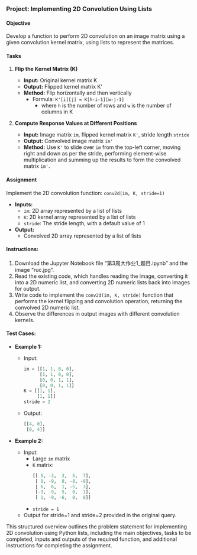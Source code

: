 ### Project: Implementing 2D Convolution Using Lists

#### **Objective**
Develop a function to perform 2D convolution on an image matrix using a given convolution kernel matrix, using lists to represent the matrices.

#### **Tasks**

1. **Flip the Kernel Matrix (K)**
   - **Input:** Original kernel matrix K
   - **Output:** Flipped kernel matrix K'
   - **Method:** Flip horizontally and then vertically
     - Formula: `K'[i][j] = K[h-i-1][w-j-1]`
       - where `h` is the number of rows and `w` is the number of columns in K

2. **Compute Response Values at Different Positions**
   - **Input:** Image matrix `im`, flipped kernel matrix `K'`, stride length `stride`
   - **Output:** Convolved image matrix `im'`
   - **Method:** Use `K'` to slide over `im` from the top-left corner, moving right and down as per the stride, performing element-wise multiplication and summing up the results to form the convolved matrix `im'`.

#### **Assignment**

Implement the 2D convolution function: `conv2d(im, K, stride=1)`
- **Inputs:** 
  - `im`: 2D array represented by a list of lists
  - `K`: 2D kernel array represented by a list of lists
  - `stride`: The stride length, with a default value of 1
- **Output:** 
  - Convolved 2D array represented by a list of lists

#### **Instructions:**
1. Download the Jupyter Notebook file “第3周大作业1_题目.ipynb” and the image “ruc.jpg”.
2. Read the existing code, which handles reading the image, converting it into a 2D numeric list, and converting 2D numeric lists back into images for output.
3. Write code to implement the `conv2d(im, K, stride)` function that performs the kernel flipping and convolution operation, returning the convolved 2D numeric list.
4. Observe the differences in output images with different convolution kernels.

#### **Test Cases:**

- **Example 1:**
  - Input:
    ```python
    im = [[1, 1, 0, 0],
          [1, 1, 0, 0],
          [0, 0, 1, 1],
          [0, 0, 1, 1]]
    K = [[1, 1],
         [1, 1]]
    stride = 2
    ```
  - Output:
    ```python
    [[4, 0],
     [0, 4]]
    ```

- **Example 2:**
  - Input:
    - Large `im` matrix
    - `K` matrix:
      ```python
      [[ 5, -3,  3,  5,  7],
       [ 0, -9,  8, -8, -8],
       [ 6,  6,  1, -5,  3],
       [-3, -9,  5,  0,  1],
       [ 1, -9, -6,  0,  8]]
      ```
    - `stride = 1`
  - Output for stride=1 and stride=2 provided in the original query.

This structured overview outlines the problem statement for implementing 2D convolution using Python lists, including the main objectives, tasks to be completed, inputs and outputs of the required function, and additional instructions for completing the assignment.
